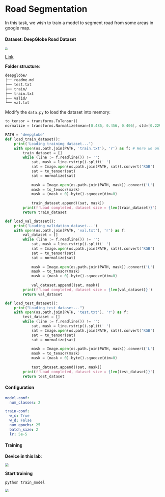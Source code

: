 # Road Segmentation

In this task, we wish to train a model to segment road from some areas in google map.

#### Dataset: DeepGlobe Road Dataset

<img src="https://typora-1313035735.cos.ap-nanjing.myqcloud.com/img/2024-01-21-134809.png" style="zoom:50%;" />

[Link](https://aistudio.baidu.com/datasetdetail/141168)

**Folder structure**:

```txt
deepglobe/
├── readme.md
├── test.txt
├── train/
├── train.txt
├── valid/
└── val.txt
```



Modify the `data.py` to load the dataset into memory:

```python
to_tensor = transforms.ToTensor()
normalize = transforms.Normalize(mean=[0.485, 0.456, 0.406], std=[0.229, 0.224, 0.225])

PATH = 'deepglobe'
def load_train_dataset():
    print('Loading training dataset...')
    with open(os.path.join(PATH, 'train.txt'), 'r') as f: # Here we only use a subset of the training dataset
        train_dataset = []
        while (line := f.readline()) != '':
            sat, mask = line.rstrip().split(' ')
            sat = Image.open(os.path.join(PATH, sat)).convert('RGB')
            sat = to_tensor(sat)
            sat = normalize(sat)
            
            mask = Image.open(os.path.join(PATH, mask)).convert('L')
            mask = to_tensor(mask)
            mask = (mask > 0).byte().squeeze(dim=0)
            
            train_dataset.append((sat, mask))
        print(f'Load completed, dataset size = {len(train_dataset)}')
        return train_dataset

def load_val_dataset():
    print('Loading validation dataset...')
    with open(os.path.join(PATH, 'val.txt'), 'r') as f:
        val_dataset = []
        while (line := f.readline()) != '':
            sat, mask = line.rstrip().split(' ')
            sat = Image.open(os.path.join(PATH, sat)).convert('RGB')
            sat = to_tensor(sat)
            sat = normalize(sat)
            
            mask = Image.open(os.path.join(PATH, mask)).convert('L')
            mask = to_tensor(mask)
            mask = (mask > 0).byte().squeeze(dim=0)
            
            val_dataset.append((sat, mask))
        print(f'Load completed, dataset size = {len(val_dataset)}')
        return val_dataset

def load_test_dataset():
    print("Loading test dataset...")
    with open(os.path.join(PATH, 'test.txt'), 'r') as f:
        test_dataset = []
        while (line := f.readline()) != '':
            sat, mask = line.rstrip().split(' ')
            sat = Image.open(os.path.join(PATH, sat)).convert('RGB')
            sat = to_tensor(sat)
            sat = normalize(sat)
            
            mask = Image.open(os.path.join(PATH, mask)).convert('L')
            mask = to_tensor(mask)
            mask = (mask > 0).byte().squeeze(dim=0)
            
            test_dataset.append((sat, mask))
        print(f'Load completed, dataset size = {len(test_dataset)}')
        return test_dataset
```



#### Configuration

```yaml
model-conf:
  num_classes: 2

train-conf:
  w_c: True
  w_d: False
  num_epochs: 25
  batch_size: 2
  lr: 5e-5
```



#### Training

**Device in this lab**:

<img src="https://typora-1313035735.cos.ap-nanjing.myqcloud.com/img/2024-01-21-135426.png" style="zoom:67%;" />

**Start training**

```shell
python train_model
```

<img src="https://typora-1313035735.cos.ap-nanjing.myqcloud.com/img/2024-01-21-135926.png" style="zoom:67%;" />
